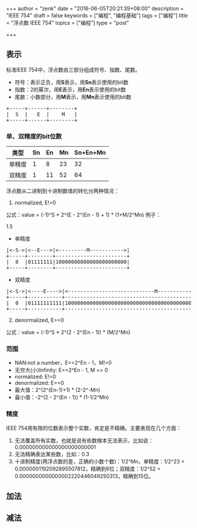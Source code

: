+++
author = "zenk"
date = "2016-06-05T20:21:39+08:00"
description = "IEEE 754"
draft = false
keywords = ["编程", "编程基础"]
tags = ["编程"]
title = "浮点数 IEEE 754"
topics = ["编程"]
type = "post"

+++

## 表示

标准IEEE 754中，浮点数由三部分组成符号、指数、尾数。

* 符号：表示正负，用**S**表示，用**Sn**表示使用的bit数
* 指数：2的幂次，用**E**表示，用**En**表示使用的bit数
* 尾数：小数部分，用**M**表示，用**Mn**表示使用的bit数

<pre>
+-----+------+--------+
|  S  |   E  |    M   |
+-----+------+--------+
</pre>

### 单、双精度的bit位数

|类型|Sn|En|Mn|Sn+En+Mn|
|----|--|--|--|-------|
|单精度|1|8|23|32|
|双精度|1|11|52|64|


浮点数从二进制到十进制数值的转化分两种情况：

1. normalized, E!=0

公式：value = (-1)^S * 2^(E - 2^(En - 1) + 1) * (1+M/2^Mn)
例子：

1.5

* 单精度

<pre>
|<-S->|<--E--->|<---------M----------->|
+-----+--------+-----------------------+
|  0  |01111111|10000000000000000000000|
+-----+--------+-----------------------+
</pre>

* 双精度
<pre>
|<-S->|<----E---->|<----------------------------M----------------------->|
+-----+-----------+------------------------------------------------------+
|  0  |01111111111|100000000000000000000000000000000000000000000000000000|
+-----+-----------+------------------------------------------------------+
</pre>

2. denormalized, E==0

公式：value = (-1)^S * 2^(2 - 2^(En - 1)) * (M/2^Mn) 

### 范围

* NAN:not a number，E==2^En - 1，M!=0
* 无穷大(小)Infinity: E==2^En - 1, M == 0
* normalized: E!=0
* denormalized: E==0
* 最大值：2^(2^(En-1)+1) * (2-2^-Mn)
* 最小值：-2^(2 - 2^(En - 1)) * (1-1/2^Mn)

### 精度
IEEE 754用有限的位数表示整个实数，肯定是不精确。主要表现在几个方面：

1. 无法覆盖所有实数，也就是说有些数根本无法表示，比如说：0.000000000000000000000001
2. 无法精确表达某些数，比如：0.3
3. 十进制精度(两浮点数的差，正确的小数个数)：1/2^Mn，单精度：1/2^23 = 0.0000001192092895507812，精确到6位；双精度：1/2^52 = 0.0000000000000002220446049250313，精确到15位。

## 加法

## 减法
